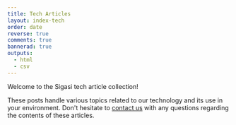 ```yaml
---
title: Tech Articles
layout: index-tech 
order: date
reverse: true
comments: true
bannerad: true
outputs:
  - html
  - csv
---
```


Welcome to the Sigasi tech article collection!

These posts handle various topics related to our technology and its use in your environment.
Don't hesitate to [contact us](https://www.sigasi.com/support/) with any questions regarding the contents of these articles.
